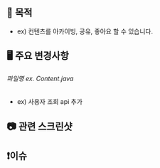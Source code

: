 ## 🚀 목적

- ex) 컨텐츠를 아카이빙, 공유, 좋아요 할 수 있습니다.
  
  

## 🖥️ 주요 변경사항

###### 파일명 ex. Content.java

- ex) 사용자 조회 api 추가
  
  

## 📷 관련 스크린샷



## ❗이슈
